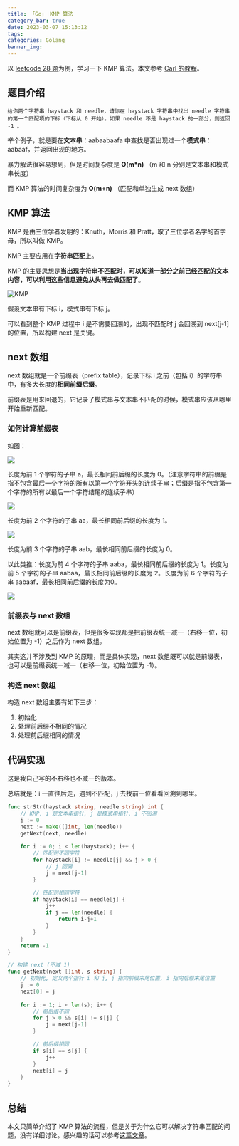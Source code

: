 ```yaml
---
title: 「Go」 KMP 算法
category_bar: true
date: 2023-03-07 15:13:12
tags:
categories: Golang
banner_img:
---
```


以 [leetcode 28 题](https://leetcode.cn/problems/find-the-index-of-the-first-occurrence-in-a-string)为例，学习一下 KMP 算法。本文参考 [Carl 的教程](https://programmercarl.com/0028.%E5%AE%9E%E7%8E%B0strStr.html#_28-%E5%AE%9E%E7%8E%B0-strstr)。

<!-- more -->

## 题目介绍

`给你两个字符串 haystack 和 needle，请你在 haystack 字符串中找出 needle 字符串的第一个匹配项的下标（下标从 0 开始）。如果 needle 不是 haystack 的一部分，则返回 -1 。`

举个例子，就是要在**文本串**：aabaabaafa 中查找是否出现过一个**模式串**：aabaaf，并返回出现的地方。

暴力解法很容易想到，但是时间复杂度是 **O(m*n)** （m 和 n 分别是文本串和模式串长度）

而 KMP 算法的时间复杂度为 **O(m+n)** （匹配和单独生成 next 数组）

## KMP 算法

KMP 是由三位学者发明的：Knuth，Morris 和 Pratt，取了三位学者名字的首字母，所以叫做 KMP。

KMP 主要应用在**字符串匹配**上。

KMP 的主要思想是**当出现字符串不匹配时，可以知道一部分之前已经匹配的文本内容，可以利用这些信息避免从头再去做匹配了**。

![KMP](1.gif)

假设文本串有下标 i，模式串有下标 j。

可以看到整个 KMP 过程中 i 是不需要回溯的，出现不匹配时 j 会回溯到 next[j-1] 的位置，所以构建 next 是关键。

## next 数组

next 数组就是一个前缀表（prefix table），记录下标 i 之前（包括 i）的字符串中，有多大长度的**相同前缀后缀**。

前缀表是用来回退的，它记录了模式串与文本串不匹配的时候，模式串应该从哪里开始重新匹配。

### 如何计算前缀表

如图：

![](2.png)

长度为前 1 个字符的子串 a，最长相同前后缀的长度为 0。（注意字符串的前缀是指不包含最后一个字符的所有以第一个字符开头的连续子串；后缀是指不包含第一个字符的所有以最后一个字符结尾的连续子串）

![](3.png)

长度为前 2 个字符的子串 aa，最长相同前后缀的长度为 1。

![](4.png)

长度为前 3 个字符的子串 aab，最长相同前后缀的长度为 0。

以此类推：长度为前 4 个字符的子串 aaba，最长相同前后缀的长度为 1。长度为前 5 个字符的子串 aabaa，最长相同前后缀的长度为 2。长度为前 6 个字符的子串 aabaaf，最长相同前后缀的长度为0。

![](5.png)

### 前缀表与 next 数组

next 数组就可以是前缀表，但是很多实现都是把前缀表统一减一（右移一位，初始位置为 -1）之后作为 next 数组。

其实这并不涉及到 KMP 的原理，而是具体实现，next 数组既可以就是前缀表，也可以是前缀表统一减一（右移一位，初始位置为 -1）。

### 构造 next 数组

构造 next 数组主要有如下三步：

1. 初始化
2. 处理前后缀不相同的情况
3. 处理前后缀相同的情况

## 代码实现

这是我自己写的不右移也不减一的版本。

总结就是：i 一直往后走，遇到不匹配，j 去找前一位看看回溯到哪里。

```go
func strStr(haystack string, needle string) int {
    // KMP, i 是文本串指针, j 是模式串指针, i 不回溯 
    j := 0
    next := make([]int, len(needle))
    getNext(next, needle)
    
    for i := 0; i < len(haystack); i++ {
        // 匹配到不同字符
        for haystack[i] != needle[j] && j > 0 {
            // j 回溯
            j = next[j-1]
        }

        // 匹配到相同字符
        if haystack[i] == needle[j] {
            j++
            if j == len(needle) {
                return i-j+1
            }
        }
    }
    return -1
}

// 构建 next (不减 1)
func getNext(next []int, s string) {
    // 初始化, 定义两个指针 i 和 j, j 指向前缀末尾位置, i 指向后缀末尾位置
    j := 0
    next[0] = j
    
    for i := 1; i < len(s); i++ {
        // 前后缀不同
        for j > 0 && s[i] != s[j] {
            j = next[j-1]
        }

        // 前后缀相同
        if s[i] == s[j] {
            j++
        }
        next[i] = j
    }
}
```

## 总结

本文只简单介绍了 KMP 算法的流程，但是关于为什么它可以解决字符串匹配的问题，没有详细讨论。感兴趣的话可以参考[这篇文章](https://blog.csdn.net/weixin_52622200/article/details/110563434)。